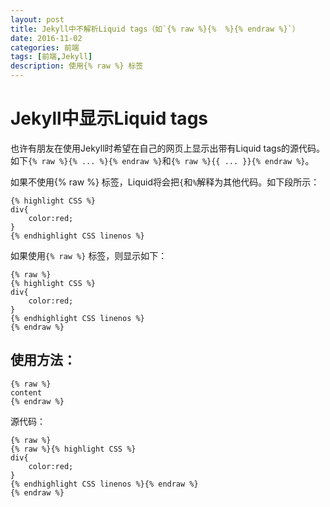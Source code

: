 ```yaml
---
layout: post
title: Jekyll中不解析Liquid tags（如`{% raw %}{%  %}{% endraw %}`）
date: 2016-11-02
categories: 前端
tags: [前端,Jekyll]
description: 使用{% raw %} 标签
---
```


# Jekyll中显示Liquid tags

也许有朋友在使用Jekyll时希望在自己的网页上显示出带有Liquid tags的源代码。如下`{% raw %}{% ... %}{% endraw %}`和`{% raw %}{{ ... }}{% endraw %}`。

如果不使用{% raw %} 标签，Liquid将会把`{`和`%`解释为其他代码。如下段所示：

```
{% highlight CSS %}
div{
	color:red;
}
{% endhighlight CSS linenos %}
```

如果使用`{% raw %}` 标签，则显示如下：

```
{% raw %}
{% highlight CSS %}
div{
	color:red;
}
{% endhighlight CSS linenos %}
{% endraw %}
```


## 使用方法：

```
{% raw %}
content
{% endraw %}
```


源代码：

```
{% raw %}
{% raw %}{% highlight CSS %}
div{
	color:red;
}
{% endhighlight CSS linenos %}{% endraw %}
{% endraw %}
```
```
